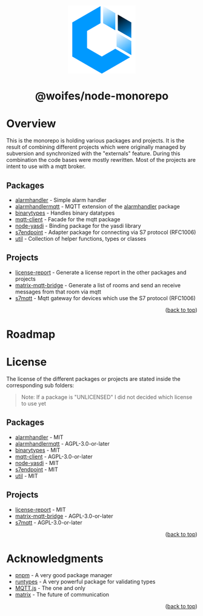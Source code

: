 <div id="top"></div>

<br>
<div align="center">
  <a href="https://github.com/woifes/@woifes/monorepo">
    <img src="images/woifeslogo.svg" alt="Logo" width="180" height="180">
  </a>
</div>
<h1 align="center">@woifes/node-monorepo</h3>

# Overview
This is the monorepo is holding various packages and projects. It is the result of combining different projects which were originally managed by subversion and synchronized with the "externals" feature. During this combination the code bases were mostly rewritten. Most of the projects are intent to use with a mqtt broker.

## Packages
* [alarmhandler](/packages/alarmhandler/) - Simple alarm handler
* [alarmhandlermqtt](/packages/alarmhandlermqtt/) - MQTT extension of the [alarmhandler](/packages/alarmhandler/) package
* [binarytypes](/packages/binarytypes/) - Handles binary datatypes
* [mqtt-client](/packages/mqtt-client/) - Facade for the mqtt package
* [node-yasdi](/packages/node-yasdi/) - Binding package for the yasdi library
* [s7endpoint](/packages/s7endpoint/) - Adapter package for connecting via S7 protocol (RFC1006)
* [util](/packages/util/) - Collection of helper functions, types or classes

## Projects
* [license-report](/projects/license-report/) - Generate a license report in the other packages and projects
* [matrix-mqtt-bridge](/projects/matrix-mqtt-bridge/) - Generate a list of rooms and send an receive messages from that room via mqtt
* [s7mqtt](/projects/s7mqtt/) - Mqtt gateway for devices which use the S7 protocol (RFC1006)

<p align="right">(<a href="#top">back to top</a>)</p>

# Roadmap

# License

The license of the different packages or projects are stated inside the corresponding sub folders:
> Note: If a package is "UNLICENSED" I did not decided which license to use yet
## Packages
* [alarmhandler](/packages/alarmhandler/) - MIT
* [alarmhandlermqtt](/packages/alarmhandlermqtt/) - AGPL-3.0-or-later
* [binarytypes](/packages/binarytypes/) - MIT
* [mqtt-client](/packages/mqtt-client/) - AGPL-3.0-or-later
* [node-yasdi](/packages/node-yasdi/) - MIT
* [s7endpoint](/packages/s7endpoint/) - MIT
* [util](/packages/util/) - MIT

## Projects
* [license-report](/projects/license-report/) - MIT
* [matrix-mqtt-bridge](/projects/matrix-mqtt-bridge/) - AGPL-3.0-or-later
* [s7mqtt](/projects/s7mqtt/) - AGPL-3.0-or-later

<p align="right">(<a href="#top">back to top</a>)</p>

# Acknowledgments

* [pnpm](https://pnpm.io/) - A very good package manager
* [runtypes](https://github.com/pelotom/runtypes) - A very powerful package for validating types
* [MQTT.js](https://www.npmjs.com/package/mqtt) - The one and only
* [matrix](https://matrix.org/) - The future of communication

<p align="right">(<a href="#top">back to top</a>)</p>

